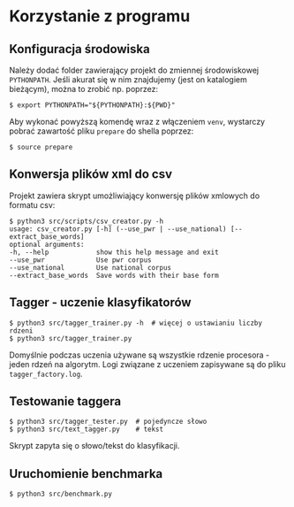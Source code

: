 # Korzystanie z programu

## Konfiguracja środowiska
Należy dodać folder zawierający projekt do zmiennej środowiskowej `PYTHONPATH`.
Jeśli akurat się w nim znajdujemy (jest on katalogiem bieżącym), można to zrobić np. poprzez:

    $ export PYTHONPATH="${PYTHONPATH}:${PWD}"


Aby wykonać powyższą komendę wraz z włączeniem `venv`, wystarczy pobrać zawartość pliku `prepare` do shella poprzez:

    $ source prepare

## Konwersja plików xml do csv
Projekt zawiera skrypt umożliwiający konwersję plików xmlowych do formatu csv:

    $ python3 src/scripts/csv_creator.py -h
    usage: csv_creator.py [-h] (--use_pwr | --use_national) [--extract_base_words]
    optional arguments:
    -h, --help            show this help message and exit
    --use_pwr             Use pwr corpus
    --use_national        Use national corpus
    --extract_base_words  Save words with their base form


## Tagger - uczenie klasyfikatorów

    $ python3 src/tagger_trainer.py -h  # więcej o ustawianiu liczby rdzeni
    $ python3 src/tagger_trainer.py

Domyślnie podczas uczenia używane są wszystkie rdzenie procesora - jeden rdzeń na algorytm. Logi związane z uczeniem zapisywane są do pliku `tagger_factory.log`.


## Testowanie taggera

    $ python3 src/tagger_tester.py  # pojedyncze słowo
    $ python3 src/text_tagger.py    # tekst

Skrypt zapyta się o słowo/tekst do klasyfikacji.


## Uruchomienie benchmarka

    $ python3 src/benchmark.py
